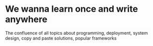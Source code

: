 # We wanna learn once and write anywhere

The confluence of all topics about programming, deployment, system design, copy and paste solutions, popular frameworks
